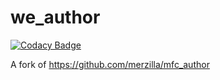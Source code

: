 # we_author

[![Codacy Badge](https://api.codacy.com/project/badge/Grade/825c931f7c1940ec8d37d8f720031765)](https://www.codacy.com/app/lauri/we_author?utm_source=github.com&utm_medium=referral&utm_content=laurisaarni/we_author&utm_campaign=badger)



A fork of https://github.com/merzilla/mfc_author
